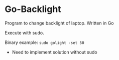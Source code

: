 # Go-Backlight
Program to change backlight of laptop. Written in Go

Execute with sudo.

Binary example:
`sudo golight -set 50`

 * Need to implement solution without sudo
